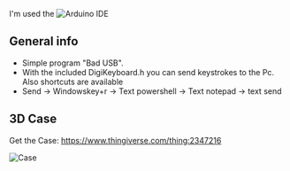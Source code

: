 I'm used the ![Arduino](https://img.shields.io/badge/Arduino-00979D?style=for-the-badge&logo=Arduino&logoColor=white) IDE

## General info 
* Simple program "Bad USB".
* With the included DigiKeyboard.h you can send keystrokes to the Pc. Also shortcuts are available
* Send -> Windowskey+r -> Text powershell -> Text notepad -> text send

## 3D Case
Get the Case: https://www.thingiverse.com/thing:2347216

![Case](https://github.com/pixelEDI/random/blob/5755f597f3e5fc6c536251c8c96072676381442c/1_Digispark_ATTiny85_BadUSB/pjimage.jpg)

